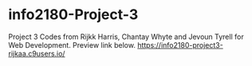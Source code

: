 # info2180-Project-3
Project 3 Codes from Rijkk Harris, Chantay Whyte and Jevoun Tyrell for Web Development. 
Preview link below.
https://info2180-project3-rijkaa.c9users.io/
